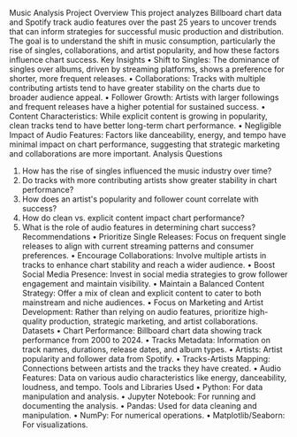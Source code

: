 Music Analysis Project
Overview
This project analyzes Billboard chart data and Spotify track audio features over the past 25 years to uncover trends that can inform strategies for successful music production and distribution. The goal is to understand the shift in music consumption, particularly the rise of singles, collaborations, and artist popularity, and how these factors influence chart success.
Key Insights
•	Shift to Singles: The dominance of singles over albums, driven by streaming platforms, shows a preference for shorter, more frequent releases.
•	Collaborations: Tracks with multiple contributing artists tend to have greater stability on the charts due to broader audience appeal.
•	Follower Growth: Artists with larger followings and frequent releases have a higher potential for sustained success.
•	Content Characteristics: While explicit content is growing in popularity, clean tracks tend to have better long-term chart performance.
•	Negligible Impact of Audio Features: Factors like danceability, energy, and tempo have minimal impact on chart performance, suggesting that strategic marketing and collaborations are more important.
Analysis Questions
1.	How has the rise of singles influenced the music industry over time?
2.	Do tracks with more contributing artists show greater stability in chart performance?
3.	How does an artist's popularity and follower count correlate with success?
4.	How do clean vs. explicit content impact chart performance?
5.	What is the role of audio features in determining chart success?
Recommendations
•	Prioritize Single Releases: Focus on frequent single releases to align with current streaming patterns and consumer preferences.
•	Encourage Collaborations: Involve multiple artists in tracks to enhance chart stability and reach a wider audience.
•	Boost Social Media Presence: Invest in social media strategies to grow follower engagement and maintain visibility.
•	Maintain a Balanced Content Strategy: Offer a mix of clean and explicit content to cater to both mainstream and niche audiences.
•	Focus on Marketing and Artist Development: Rather than relying on audio features, prioritize high-quality production, strategic marketing, and artist collaborations.
Datasets
•	Chart Performance: Billboard chart data showing track performance from 2000 to 2024.
•	Tracks Metadata: Information on track names, durations, release dates, and album types.
•	Artists: Artist popularity and follower data from Spotify.
•	Tracks-Artists Mapping: Connections between artists and the tracks they have created.
•	Audio Features: Data on various audio characteristics like energy, danceability, loudness, and tempo.
Tools and Libraries Used
•	Python: For data manipulation and analysis.
•	Jupyter Notebook: For running and documenting the analysis.
•	Pandas: Used for data cleaning and manipulation.
•	NumPy: For numerical operations.
•	Matplotlib/Seaborn: For visualizations.
